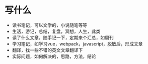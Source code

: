 # 写什么

- 读书笔记，可以文学的，小说随笔等等
- 生活，游记，总结，复盘，冥想，人生，此类
- 读了什么文章，随手记一下，定期来个汇总，如周刊
- 学习笔记，如学习vue，webpack，javascript，脱敏后，形成文章
- 翻译，找一些不错的英文文章翻译下
- 实际问题，如何解决的，思路，方法，结论